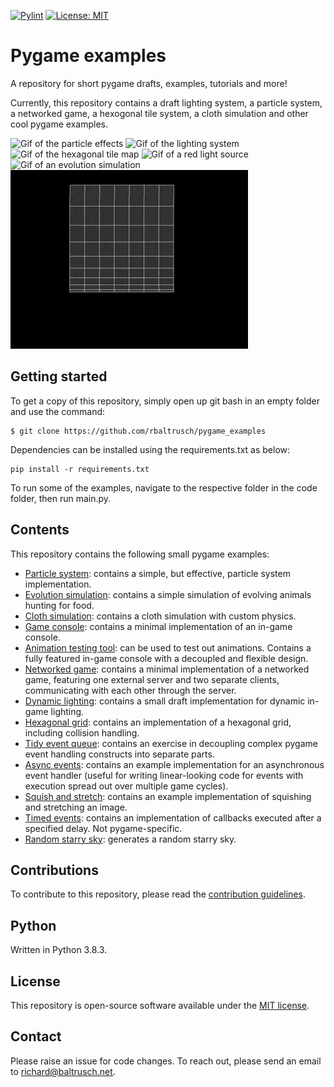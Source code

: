 [![Pylint](https://github.com/rbaltrusch/pygame_examples/actions/workflows/pylint.yml/badge.svg)](https://github.com/rbaltrusch/pygame_examples/actions/workflows/pylint.yml)
[![License: MIT](https://img.shields.io/badge/License-MIT-purple.svg)](https://opensource.org/licenses/MIT)

# Pygame examples

A repository for short pygame drafts, examples, tutorials and more!

Currently, this repository contains a draft lighting system, a particle system, a networked game, a hexogonal tile system, a cloth simulation and other cool pygame examples.

![Gif of the particle effects](https://github.com/rbaltrusch/pygame_examples/blob/master/media/particle_effects.gif?raw=true "Gif of the particle effects")
![Gif of the lighting system](https://github.com/rbaltrusch/pygame_examples/blob/master/media/lighting_system.gif?raw=true "Gif of the lighting system")
![Gif of the hexagonal tile map](media/hexagons.gif?raw=true "Gif of the hexagonal tile map")
![Gif of a red light source](media/red_light.gif?raw=true "Gif of a red light source")
![Gif of an evolution simulation](media/evolution_sim.gif?raw=true "Gif of an evolution simulation")
![Gif of the cloth simulation](media/cloth_sim.gif?raw=true "Gif of the cloth simulation")

## Getting started

To get a copy of this repository, simply open up git bash in an empty folder and use the command:

    $ git clone https://github.com/rbaltrusch/pygame_examples

Dependencies can be installed using the requirements.txt as below:

```
pip install -r requirements.txt
```

To run some of the examples, navigate to the respective folder in the code folder, then run main.py.

## Contents

This repository contains the following small pygame examples:
- [Particle system](code/particle_system): contains a simple, but effective, particle system implementation.
- [Evolution simulation](code/evolution_simulation): contains a simple simulation of evolving animals hunting for food.
- [Cloth simulation](code/cloth_simulation): contains a cloth simulation with custom physics.
- [Game console](code/game_console): contains a minimal implementation of an in-game console.
- [Animation testing tool](code/animator): can be used to test out animations. Contains a fully featured in-game console with a decoupled and flexible design.
- [Networked game](code/networked_game): contains a minimal implementation of a networked game, featuring one external server and two separate clients, communicating with each other through the server.
- [Dynamic lighting](code/simple_lighting): contains a small draft implementation for dynamic in-game lighting.
- [Hexagonal grid](code/hexagonal_tiles): contains an implementation of a hexagonal grid, including collision handling.
- [Tidy event queue](code/tidy_event_queue): contains an exercise in decoupling complex pygame event handling constructs into separate parts.
- [Async events](code/async_events): contains an example implementation for an asynchronous event handler (useful for writing linear-looking code for events with execution spread out over multiple game cycles).
- [Squish and stretch](code/squish_and_stretch): contains an example implementation of squishing and stretching an image.
- [Timed events](code/timed_events): contains an implementation of callbacks executed after a specified delay. Not pygame-specific.
- [Random starry sky](code/random_screen_animation): generates a random starry sky.

## Contributions

To contribute to this repository, please read the [contribution guidelines](CONTRIBUTING.md).

## Python

Written in Python 3.8.3.

## License

This repository is open-source software available under the [MIT license](https://github.com/rbaltrusch/pygame_examples/blob/master/LICENSE).

## Contact

Please raise an issue for code changes. To reach out, please send an email to richard@baltrusch.net.
